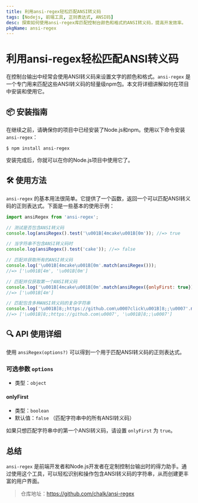 ```yaml
---
title: 利用ansi-regex轻松匹配ANSI转义码
tags: [Nodejs, 前端工具, 正则表达式, ANSI码]
desc: 探索如何使用ansi-regex库匹配控制台颜色和格式的ANSI转义码，提高开发效率。
pkgName: ansi-regex
---
```


# 利用ansi-regex轻松匹配ANSI转义码

在控制台输出中经常会使用ANSI转义码来设置文字的颜色和格式。`ansi-regex` 是一个专门用来匹配这些ANSI转义码的轻量级npm包。本文将详细讲解如何在项目中安装和使用它。

## 📦 安装指南

在继续之前，请确保你的项目中已经安装了Node.js和npm。使用以下命令安装 `ansi-regex`：

``` shell
$ npm install ansi-regex
```

安装完成后，你就可以在你的Node.js项目中使用它了。

## 🛠️ 使用方法

`ansi-regex` 的基本用法很简单。它提供了一个函数，返回一个可以匹配ANSI转义码的正则表达式。下面是一些基本的使用示例：

``` javascript
import ansiRegex from 'ansi-regex';

// 测试是否包含ANSI转义码
console.log(ansiRegex().test('\u001B[4mcake\u001B[0m')); //=> true

// 当字符串不包含ANSI转义码时
console.log(ansiRegex().test('cake')); //=> false

// 匹配并获取所有的ANSI转义码
console.log('\u001B[4mcake\u001B[0m'.match(ansiRegex()));
//=> ['\u001B[4m', '\u001B[0m']

// 匹配并仅获取第一个ANSI转义码
console.log('\u001B[4mcake\u001B[0m'.match(ansiRegex({onlyFirst: true})));
//=> ['\u001B[4m']

// 匹配包含多种ANSI转义码的复杂字符串
console.log('\u001B]8;;https://github.com\u0007click\u001B]8;;\u0007'.match(ansiRegex()));
//=> ['\u001B]8;;https://github.com\u0007', '\u001B]8;;\u0007']
```

## 🔍 API 使用详细

使用 `ansiRegex(options?)` 可以得到一个用于匹配ANSI转义码的正则表达式。

### 可选参数 `options`

- 类型：`object`

#### onlyFirst

- 类型：`boolean`  
- 默认值：`false` （匹配字符串中的所有ANSI转义码）

如果只想匹配字符串中的第一个ANSI转义码，请设置 `onlyFirst` 为 `true`。

## 总结

`ansi-regex` 是前端开发者和Node.js开发者在定制控制台输出时的得力助手。通过使用这个工具，可以轻松识别和操作包含ANSI转义码的字符串，从而创建更丰富的用户界面。

> 仓库地址：https://github.com/chalk/ansi-regex